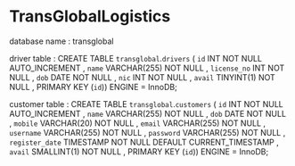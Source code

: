# TransGlobalLogistics

database name : transglobal

driver table : CREATE TABLE `transglobal`.`drivers` ( `id` INT NOT NULL AUTO_INCREMENT , `name` VARCHAR(255) NOT NULL , `license_no` INT 								 NOT NULL , `dob` DATE NOT NULL , `nic` INT NOT NULL , `avail` TINYINT(1) NOT NULL , PRIMARY KEY (`id`)) ENGINE = InnoDB;

customer table : CREATE TABLE `transglobal`.`customers` ( `id` INT NOT NULL AUTO_INCREMENT , `name` VARCHAR(255) NOT NULL , `dob` DATE NOT NULL , `mobile` VARCHAR(20) NOT NULL , `email` VARCHAR(255) NOT NULL , `username` VARCHAR(255) NOT NULL , `password` VARCHAR(255) NOT NULL , `register_date` TIMESTAMP NOT NULL DEFAULT CURRENT_TIMESTAMP , `avail` SMALLINT(1) NOT NULL , PRIMARY KEY (`id`)) ENGINE = InnoDB;
